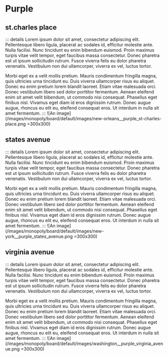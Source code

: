 # Purple

## st.charles place
::: details
Lorem ipsum dolor sit amet, consectetur adipiscing elit. Pellentesque libero ligula, placerat ac sodales id, efficitur molestie ante. Nulla facilisi. Nunc tincidunt eu enim bibendum euismod. Proin maximus turpis vitae velit tempor, eget faucibus massa consectetur. Donec pharetra est ut ipsum sollicitudin rutrum. Fusce viverra felis eu dolor pharetra venenatis. Vestibulum non dui ullamcorper, viverra ex vel, luctus tortor.

Morbi eget ex a velit mollis pretium. Mauris condimentum fringilla magna, quis ultricies urna tincidunt eu. Duis viverra ullamcorper risus eu aliquet. Donec eu enim pretium lorem blandit laoreet. Etiam vitae malesuada orci. Donec vestibulum libero sed dolor porttitor fermentum. Aenean eleifend enim sit amet velit bibendum, ut commodo nisi consequat. Phasellus eget finibus nisl. Vivamus eget diam id eros dignissim rutrum. Donec augue augue, rhoncus eu elit eu, eleifend consequat eros. Ut interdum in nulla sit amet fermentum.
:::
![An image](/images/monopoly/board/default/images/new-orleans__purple_st-charles-place.png =300x300)

## states avenue
::: details
Lorem ipsum dolor sit amet, consectetur adipiscing elit. Pellentesque libero ligula, placerat ac sodales id, efficitur molestie ante. Nulla facilisi. Nunc tincidunt eu enim bibendum euismod. Proin maximus turpis vitae velit tempor, eget faucibus massa consectetur. Donec pharetra est ut ipsum sollicitudin rutrum. Fusce viverra felis eu dolor pharetra venenatis. Vestibulum non dui ullamcorper, viverra ex vel, luctus tortor.

Morbi eget ex a velit mollis pretium. Mauris condimentum fringilla magna, quis ultricies urna tincidunt eu. Duis viverra ullamcorper risus eu aliquet. Donec eu enim pretium lorem blandit laoreet. Etiam vitae malesuada orci. Donec vestibulum libero sed dolor porttitor fermentum. Aenean eleifend enim sit amet velit bibendum, ut commodo nisi consequat. Phasellus eget finibus nisl. Vivamus eget diam id eros dignissim rutrum. Donec augue augue, rhoncus eu elit eu, eleifend consequat eros. Ut interdum in nulla sit amet fermentum.
:::
![An image](/images/monopoly/board/default/images/new-york__purple_states_avenue.png =300x300)

## virginia avenue
::: details
Lorem ipsum dolor sit amet, consectetur adipiscing elit. Pellentesque libero ligula, placerat ac sodales id, efficitur molestie ante. Nulla facilisi. Nunc tincidunt eu enim bibendum euismod. Proin maximus turpis vitae velit tempor, eget faucibus massa consectetur. Donec pharetra est ut ipsum sollicitudin rutrum. Fusce viverra felis eu dolor pharetra venenatis. Vestibulum non dui ullamcorper, viverra ex vel, luctus tortor.

Morbi eget ex a velit mollis pretium. Mauris condimentum fringilla magna, quis ultricies urna tincidunt eu. Duis viverra ullamcorper risus eu aliquet. Donec eu enim pretium lorem blandit laoreet. Etiam vitae malesuada orci. Donec vestibulum libero sed dolor porttitor fermentum. Aenean eleifend enim sit amet velit bibendum, ut commodo nisi consequat. Phasellus eget finibus nisl. Vivamus eget diam id eros dignissim rutrum. Donec augue augue, rhoncus eu elit eu, eleifend consequat eros. Ut interdum in nulla sit amet fermentum.
:::
![An image](/images/monopoly/board/default/images/washington__purple_virginia_avenue.png =300x300)
